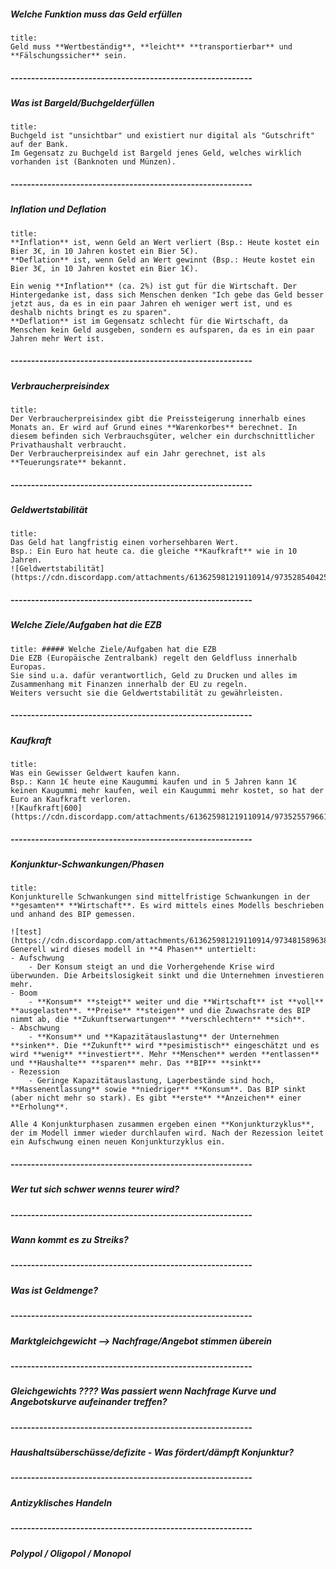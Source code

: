 ##### Welche Funktion muss das Geld erfüllen
```ad-info
title: 
Geld muss **Wertbeständig**, **leicht** **transportierbar** und **Fälschungssicher** sein.
```
##### -----------------------------------------------------------
##### Was ist Bargeld/Buchgelderfüllen‌
```ad-info
title:
Buchgeld ist "unsichtbar" und existiert nur digital als "Gutschrift" auf der Bank.
Im Gegensatz zu Buchgeld ist Bargeld jenes Geld, welches wirklich vorhanden ist (Banknoten und Münzen).
```
##### -----------------------------------------------------------
##### Inflation und Deflation‌
```ad-info
title:
**Inflation** ist, wenn Geld an Wert verliert (Bsp.: Heute kostet ein Bier 3€, in 10 Jahren kostet ein Bier 5€).
**Deflation** ist, wenn Geld an Wert gewinnt (Bsp.: Heute kostet ein Bier 3€, in 10 Jahren kostet ein Bier 1€).

Ein wenig **Inflation** (ca. 2%) ist gut für die Wirtschaft. Der Hintergedanke ist, dass sich Menschen denken "Ich gebe das Geld besser jetzt aus, da es in ein paar Jahren eh weniger wert ist, und es deshalb nichts bringt es zu sparen".
**Deflation** ist im Gegensatz schlecht für die Wirtschaft, da Menschen kein Geld ausgeben, sondern es aufsparen, da es in ein paar Jahren mehr Wert ist.
```
##### -----------------------------------------------------------
##### V‌erbraucherpreisindex
```ad-info
title:
Der Verbraucherpreisindex gibt die Preissteigerung innerhalb eines Monats an. Er wird auf Grund eines **Warenkorbes** berechnet. In diesem befinden sich Verbrauchsgüter, welcher ein durchschnittlicher Privathaushalt verbraucht.
Der Verbraucherpreisindex auf ein Jahr gerechnet, ist als **Teuerungsrate** bekannt.
```
##### -----------------------------------------------------------
##### Geldwertstabilität
```ad-info
title:
Das Geld hat langfristig einen vorhersehbaren Wert.
Bsp.: Ein Euro hat heute ca. die gleiche **Kaufkraft** wie in 10 Jahren.
![Geldwertstabilität](https://cdn.discordapp.com/attachments/613625981219110914/973528540425367583/unknown.png)
```
##### -----------------------------------------------------------
##### Welche Ziele/Aufgaben hat die EZB‌
```ad-info
title: ##### Welche Ziele/Aufgaben hat die EZB
Die EZB (Europäische Zentralbank) regelt den Geldfluss innerhalb Europas.
Sie sind u.a. dafür verantwortlich, Geld zu Drucken und alles im Zusammenhang mit Finanzen innerhalb der EU zu regeln.
Weiters versucht sie die Geldwertstabilität zu gewährleisten.
```
##### -----------------------------------------------------------
##### Kaufkraft‌
```ad-info
title: 
Was ein Gewisser Geldwert kaufen kann.
Bsp.: Kann 1€ heute eine Kaugummi kaufen und in 5 Jahren kann 1€ keinen Kaugummi mehr kaufen, weil ein Kaugummi mehr kostet, so hat der Euro an Kaufkraft verloren.
![Kaufkraft|600](https://cdn.discordapp.com/attachments/613625981219110914/973525579661987890/unknown.png)
```
##### -----------------------------------------------------------
##### Konjunktur-Schwankungen/Phasen‌
```ad-info
title: 
Konjunkturelle Schwankungen sind mittelfristige Schwankungen in der **gesamten** **Wirtschaft**. Es wird mittels eines Modells beschrieben und anhand des BIP gemessen.

![test](https://cdn.discordapp.com/attachments/613625981219110914/973481589638053889/Untitled.png)
Generell wird dieses modell in **4 Phasen** untertielt:
- Aufschwung
	- Der Konsum steigt an und die Vorhergehende Krise wird überwunden. Die Arbeitslosigkeit sinkt und die Unternehmen investieren mehr.
- Boom
	- **Konsum** **steigt** weiter und die **Wirtschaft** ist **voll** **ausgelasten**. **Preise** **steigen** und die Zuwachsrate des BIP nimmt ab, die **Zukunftserwartungen** **verschlechtern** **sich**.
- Abschwung
	- **Konsum** und **Kapazitätauslastung** der Unternehmen **sinken**. Die **Zukunft** wird **pesimistisch** eingeschätzt und es wird **wenig** **investiert**. Mehr **Menschen** werden **entlassen** und **Haushalte** **sparen** mehr. Das **BIP** **sinkt**
- Rezession
	- Geringe Kapazitätauslastung, Lagerbestände sind hoch, **Massenentlassung** sowie **niedriger** **Konsum**. Das BIP sinkt (aber nicht mehr so stark). Es gibt **erste** **Anzeichen** einer **Erholung**.

Alle 4 Konjunkturphasen zusammen ergeben einen **Konjunkturzyklus**, der im Modell immer wieder durchlaufen wird. Nach der Rezession leitet ein Aufschwung einen neuen Konjunkturzyklus ein.
```

##### -----------------------------------------------------------
##### Wer tut sich schwer wenns teurer wird?

##### -----------------------------------------------------------
##### Wann kommt es zu Streiks?

##### -----------------------------------------------------------
##### Was ist Geldmenge?

##### -----------------------------------------------------------
##### Marktgleichgewicht --> Nachfrage/Angebot stimmen überein

##### -----------------------------------------------------------
##### Gleichgewichts ???? Was passiert wenn Nachfrage Kurve und Angebotskurve aufeinander treffen?

##### -----------------------------------------------------------
##### Haushaltsüberschüsse/defizite -  Was fördert/dämpft Konjunktur?

##### -----------------------------------------------------------
##### Antizyklisches Handeln

##### -----------------------------------------------------------
##### Polypol / Oligopol / Monopol
